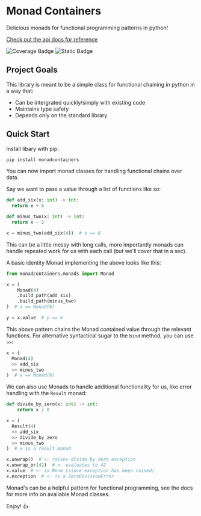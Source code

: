 # Monad Containers

Delicious monads for functional programming patterns in python!

[Check out the api docs for reference](https://benrutter.github.io/monads/monadcontainers.html)

![Coverage Badge](https://img.shields.io/badge/coverage-100-green) ![Static Badge](https://img.shields.io/badge/python-%3E%3D3.8-blue)

## Project Goals

This library is meant to be a simple class for functional chaining in python in a way that:

- Can be intergrated quickly/simply with existing code
- Maintains type safety
- Depends only on the standard library


## Quick Start

Install libary with pip:

```bash
pip install monadcontainers
```

You can now import monad classes for handling functional chains over data.

Say we want to pass a value through a list of functions like so:

```python
def add_six(x: int) -> int:
  return x + 6

def minus_two(x: int) -> int:
  return x - 2

x = minus_two(add_six(4))  # x == 8
```

This can be a little messy with long calls, more importantly monads can handle repeated work for us with each call (but we'll cover that in a sec).

A basic identity Monad implementing the above looks like this:

```python
from monadcontainers.monads import Monad

x = (
    Monad(4)
    .build_path(add_six)
    .build_path(minus_two)
)  # x == Monad(8)

y = x.value  # y == 8
```

This above pattern chains the Monad contained value through the relevant functions. For alternative syntactical sugar to the `bind` method, you can use `>>`:

```python
x = (
  Monad(4)
  >> add_six
  >> minus_two
)  # x == Monad(8)
```

We can also use Monads to handle additional functionality for us, like error handling with the `Result` monad:

```python
def divide_by_zero(x: int) -> int:
    return x / 0

x = (
  Result(4)
  >> add_six
  >> divide_by_zero
  >> minus_two
)  # x is a result monad

x.unwrap()  # <- raises divide by zero exception
x.unwrap_or(42)  # <- evaluates to 42
x.value  # <- is None (since exception has been raised)
x.exception  # <- is a ZeroDivisionError
```

Monad's can be a helpful pattern for functional programming, see the docs for more info on available Monad classes.

Enjoy! 👍

